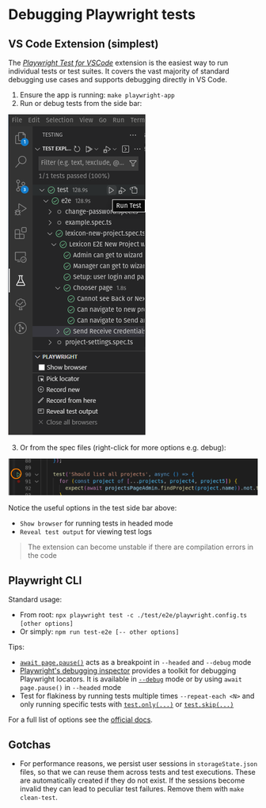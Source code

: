 # Debugging Playwright tests

## VS Code Extension (simplest)

The [_Playwright Test for VSCode_](https://marketplace.visualstudio.com/items?itemName=ms-playwright.playwright) extension is the easiest way to run individual tests or test suites. It covers the vast majority of standard debugging use cases and supports debugging directly in VS Code.

1. Ensure the app is running: `make playwright-app`
2. Run or debug tests from the side bar:

![Screenshot showing VSCode Playwright extension](playwright_extension_sidebar.png "Playwright Test for VSCode")

3. Or from the spec files (right-click for more options e.g. debug):

![Screenshot showing extension in the file](playwright_extension_in_test_file.png)

Notice the useful options in the test side bar above:

- `Show browser` for running tests in headed mode
- `Reveal test output` for viewing test logs

> The extension can become unstable if there are compilation errors in the code

## Playwright CLI

Standard usage:

- From root: `npx playwright test -c ./test/e2e/playwright.config.ts [other options]`
- Or simply: `npm run test-e2e [-- other options]`

Tips:

- [`await page.pause()`](https://playwright.dev/docs/api/class-page#page-pause) acts as a breakpoint in `--headed` and `--debug` mode
- [Playwright's debugging inspector](https://playwright.dev/docs/debug#playwright-inspector) provides a toolkit for debugging Playwright locators. It is available in [`--debug`](https://playwright.dev/docs/debug#--debug) mode or by using `await page.pause()` in `--headed` mode
- Test for flakiness by running tests multiple times `--repeat-each <N>` and only running specific tests with [`test.only(...)`](https://playwright.dev/docs/next/test-annotations#focus-a-test) or [`test.skip(...)`](https://playwright.dev/docs/next/test-annotations#skip-a-test)

For a full list of options see the [official docs](https://playwright.dev/docs/test-cli).

## Gotchas

- For performance reasons, we persist user sessions in `storageState.json` files, so that we can reuse them across tests and test executions. These are automatically created if they do not exist. If the sessions become invalid they can lead to peculiar test failures. Remove them with `make clean-test`.

